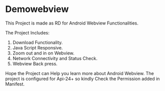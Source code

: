 # Demowebview

This Project is made as RD for Android Webview Functionalities.

The Project Includes:
1) Download Functionality.
2) Java Script Responsive.
3) Zoom out and in on Webview.
4) Network Connectivity and Status Check.
5) Webview Back press.


Hope the Project can Help you learn more about Android Webview.
The project is configured for Api-24+ so kindly Check the Permission added in Manifest.
